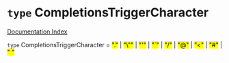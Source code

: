 # `type` CompletionsTriggerCharacter

[Documentation Index](../README.md)

`type` CompletionsTriggerCharacter = <mark>"."</mark> | <mark>"\\""</mark> | <mark>"'"</mark> | <mark>"\`"</mark> | <mark>"/"</mark> | <mark>"@"</mark> | <mark>"\<"</mark> | <mark>"\#"</mark> | <mark>" "</mark>